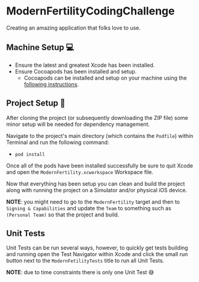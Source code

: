 # ModernFertilityCodingChallenge
Creating an amazing application that folks love to use.

## Machine Setup 💻 
* Ensure the latest and greatest Xcode has been installed.
* Ensure Cocoapods has been installed and setup.
  * Cocoapods can be installed and setup on your machine using the [following instructions](https://guides.cocoapods.org/using/getting-started.html).

## Project Setup 🔧 
After cloning the project (or subsequently downloading the ZIP file) some minor setup will be needed for dependency management.
  
Navigate to the project's main directory (which contains the `Podfile`) within Terminal and run the following command:
* `pod install`

Once all of the pods have been installed successfully be sure to quit Xcode and open the `ModernFertility.xcworkspace` Workspace file.

Now that everything has been setup you can clean and build the project along with running the project on a Simulator and/or physical iOS device.

**NOTE**: you might need to go to the `ModernFertility` target and then to `Signing & Capabilities` and update the `Team` to something such as `(Personal Team)` so that the project and build.

## Unit Tests
Unit Tests can be run several ways, however, to quickly get tests building and running open the Test Navigator within Xcode and click the small run button next to the `ModernFetilityTests` title to run all Unit Tests.

**NOTE**: due to time constraints there is only one Unit Test 😅
